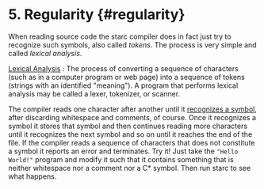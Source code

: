 # 5. Regularity {#regularity}

When reading source code the starc compiler does in fact just try to recognize such symbols, also called *tokens*. The process is very simple and called *lexical analysis*.

[Lexical Analysis](https://en.wikipedia.org/wiki/Lexical_analysis "Lexical Analysis")
: The process of converting a sequence of characters (such as in a computer program or web page) into a sequence of tokens (strings with an identified "meaning"). A program that performs lexical analysis may be called a lexer, tokenizer, or scanner.

The compiler reads one character after another until it [recognizes a symbol](https://github.com/cksystemsteaching/selfie/blob/edc1218fc541bed249b4354a0fc57371842e59b7/selfie.c#L2583-L2819), after discarding whitespace and comments, of course. Once it recognizes a symbol it stores that symbol and then continues reading more characters until it recognizes the next symbol and so on until it reaches the end of the file. If the compiler reads a sequence of characters that does not constitute a symbol it reports an error and terminates. Try it! Just take the `"Hello World!"` program and modify it such that it contains something that is neither whitespace nor a comment nor a C\* symbol. Then run starc to see what happens.